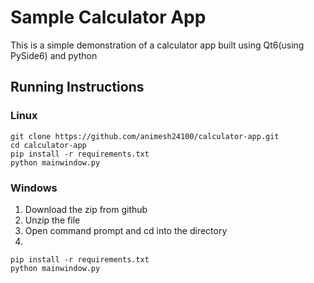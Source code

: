 # Sample Calculator App

This is a simple demonstration of a calculator app built using Qt6(using PySide6) and python

## Running Instructions

### Linux

```fish
git clone https://github.com/animesh24100/calculator-app.git 
cd calculator-app
pip install -r requirements.txt
python mainwindow.py 
```

### Windows

1. Download the zip from github
2. Unzip the file
3. Open command prompt and cd into the directory
4.

```pwsh
pip install -r requirements.txt
python mainwindow.py 
```
